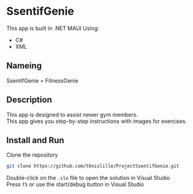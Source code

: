 # SsentifGenie
This app is built in .NET MAUI
Using:
- C#
- XML
## Nameing
SsentifGenie = FitnessGenie

## Description

This app is designed to assist newer gym members. <br>
This app gives you step-by-step instructions with images for exercises. <br>

## Install and Run

Clone the repository
```bash
git clone https://github.com/t6nislille/ProjectSsentifGenie.git
```
Double-click on the `.sln` file to open the solution in Visual Studio <br>
Press `f5` or use the start/debug button in Visual Studio
